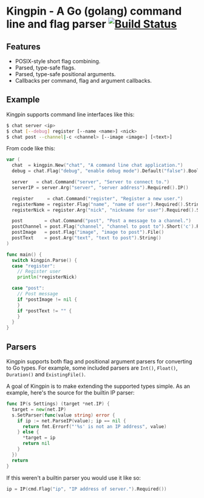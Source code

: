 # Kingpin - A Go (golang) command line and flag parser [![Build Status](https://travis-ci.org/alecthomas/kingpin.png)](https://travis-ci.org/alecthomas/kingpin)

## Features

- POSIX-style short flag combining.
- Parsed, type-safe flags.
- Parsed, type-safe positional arguments.
- Callbacks per command, flag and argument callbacks.

## Example

Kingpin supports command line interfaces like this:


```bash
$ chat server <ip>
$ chat [--debug] register [--name <name>] <nick>
$ chat post --channel|-c <channel> [--image <image>] [<text>]
```

From code like this:

```go
var (
  chat  = kingpin.New("chat", "A command line chat application.")
  debug = chat.Flag("debug", "enable debug mode").Default("false").Bool()

  server   = chat.Command("server", "Server to connect to.")
  serverIP = server.Arg("server", "server address").Required().IP()

  register     = chat.Command("register", "Register a new user.")
  registerName = register.Flag("name", "name of user").Required().String()
  registerNick = register.Arg("nick", "nickname for user").Required().String()

  post        = chat.Command("post", "Post a message to a channel.")
  postChannel = post.Flag("channel", "channel to post to").Short('c').Required().String()
  postImage   = post.Flag("image", "image to post").File()
  postText    = post.Arg("text", "text to post").String()
)

func main() {
  switch kingpin.Parse() {
  case "register":
    // Register user
    println(*registerNick)

  case "post":
    // Post message
    if *postImage != nil {
    }
    if *postText != "" {
    }
  }
}
```

## Parsers

Kingpin supports both flag and positional argument parsers for converting to
Go types. For example, some included parsers are `Int()`, `Float()`,
`Duration()` and `ExistingFile()`.

A goal of Kingpin is to make extending the supported types simple. As an
example, here's the source for the builtin IP parser:

```go
func IP(s Settings) (target *net.IP) {
  target = new(net.IP)
  s.SetParser(func(value string) error {
    if ip := net.ParseIP(value); ip == nil {
      return fmt.Errorf("'%s' is not an IP address", value)
    } else {
      *target = ip
      return nil
    }
  })
  return
}
```

If this weren't a builtin parser you would use it like so:

```go
ip = IP(cmd.Flag("ip", "IP address of server.").Required())
```
